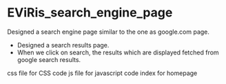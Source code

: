 # EViRis_search_engine_page


Designed a search engine page similar to the one as google.com page. 

- Designed a search results page. 
- When we click on search, the results which are displayed fetched from google search results.


css file for CSS code
js file for javascript code
index for homepage
